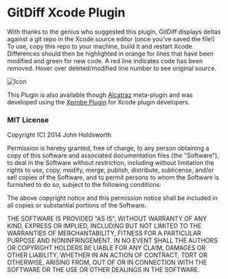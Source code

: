 # GitDiff Xcode Plugin

With thanks to the genius who suggested this plugin, GitDiff displays deltas against a git repo in the Xcode
source editor (once you've saved the file!) To use, copy this repo to your machine, build it and restart Xcode.
Differences should then be highlighted in orange for lines that have been modified and green for new code.
A red line indicates code has been removed. Hover over deleted/modified line number to see original source.

![Icon](http://injectionforxcode.johnholdsworth.com/gitdiff.png)

This Plugin is also available though [Alcatraz](http://alcatraz.io/) meta-plugin and was developed using
the [Xprobe Plugin](https://github.com/johnno1962/XprobePlugin) for Xcode plugin developers.

### MIT License

Copyright (C) 2014 John Holdsworth

Permission is hereby granted, free of charge, to any person obtaining a copy of this software and associated 
documentation files (the "Software"), to deal in the Software without restriction, including without limitation 
the rights to use, copy, modify, merge, publish, distribute, sublicense, and/or sell copies of the Software, 
and to permit persons to whom the Software is furnished to do so, subject to the following conditions:

The above copyright notice and this permission notice shall be included in all copies or substantial 
portions of the Software.

THE SOFTWARE IS PROVIDED "AS IS", WITHOUT WARRANTY OF ANY KIND, EXPRESS OR IMPLIED, INCLUDING BUT NOT 
LIMITED TO THE WARRANTIES OF MERCHANTABILITY, FITNESS FOR A PARTICULAR PURPOSE AND NONINFRINGEMENT. 
IN NO EVENT SHALL THE AUTHORS OR COPYRIGHT HOLDERS BE LIABLE FOR ANY CLAIM, DAMAGES OR OTHER LIABILITY, 
WHETHER IN AN ACTION OF CONTRACT, TORT OR OTHERWISE, ARISING FROM, OUT OF OR IN CONNECTION WITH THE 
SOFTWARE OR THE USE OR OTHER DEALINGS IN THE SOFTWARE.
